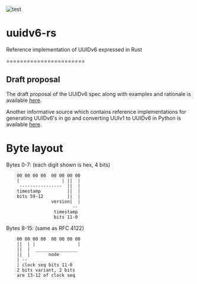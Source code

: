 ![test](https://github.com/kai5263499/uuidv6-rs/actions/workflows/tests.yml/badge.svg)

# uuidv6-rs

Reference implementation of UUIDv6 expressed in Rust 

=======================

## Draft proposal

The draft proposal of the UUIDv6 spec along with examples and rationale is available [here](https://datatracker.ietf.org/doc/html/draft-peabody-dispatch-new-uuid-format).

Another informative source which contains reference implementations for generating UUIDv6's in go and converting UUIv1 to UUIDv6 in Python is available [here](http://gh.peabody.io/uuidv6/).

# Byte layout

Bytes 0-7: (each digit shown is hex, 4 bits)
```
    00 00 00 00  00 00 00 00
    |                | ||  |
     ----------------  ||  |
    timestamp          ||  |
    bits 59-12         ||  |
                 version|  |
                         --
                  timestamp
                  bits 11-0
```

Bytes 8-15: (same as RFC 4122)
```
    00 00 00 00  00 00 00 00
    ||  | |                |
    ||  |  ________________
    ||  |       node
    | --
    | clock seq bits 11-0
    2 bits variant, 2 bits
    are 13-12 of clock seq
```